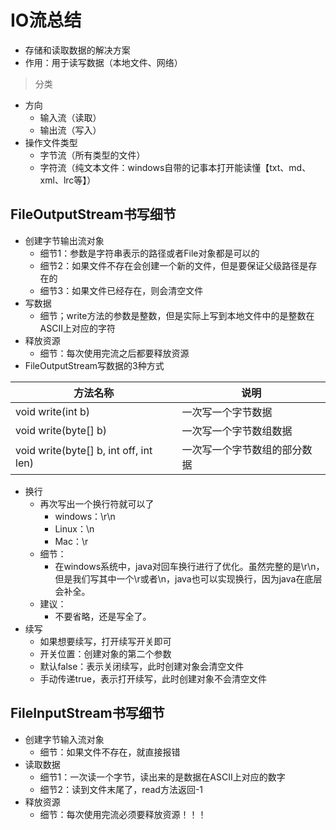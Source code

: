 # IO流总结
- 存储和读取数据的解决方案
- 作用：用于读写数据（本地文件、网络）
> 分类

- 方向
  - 输入流（读取）
  - 输出流（写入）
- 操作文件类型
  - 字节流（所有类型的文件）
  - 字符流（纯文本文件：windows自带的记事本打开能读懂【txt、md、xml、lrc等】）
  
## FileOutputStream书写细节
- 创建字节输出流对象
  - 细节1：参数是字符串表示的路径或者File对象都是可以的
  - 细节2：如果文件不存在会创建一个新的文件，但是要保证父级路径是存在的
  - 细节3：如果文件已经存在，则会清空文件
- 写数据
  - 细节；write方法的参数是整数，但是实际上写到本地文件中的是整数在ASCII上对应的字符
- 释放资源
  - 细节：每次使用完流之后都要释放资源
- FileOutputStream写数据的3种方式

| 方法名称                               | 说明                         |
| -------------------------------------- | ---------------------------- |
| void write(int b)                      | 一次写一个字节数据           |
| void write(byte[] b)                   | 一次写一个字节数组数据       |
| void write(byte[] b, int off, int len) | 一次写一个字节数组的部分数据 |

- 换行
  - 再次写出一个换行符就可以了
    - windows：\r\n
    - Linux：\n
    - Mac：\r
  - 细节：
    - 在windows系统中，java对回车换行进行了优化。虽然完整的是\r\n，但是我们写其中一个\r或者\n，java也可以实现换行，因为java在底层会补全。
  - 建议：
    - 不要省略，还是写全了。
- 续写
  - 如果想要续写，打开续写开关即可
  - 开关位置：创建对象的第二个参数
  - 默认false：表示关闭续写，此时创建对象会清空文件
  - 手动传递true，表示打开续写，此时创建对象不会清空文件

## FileInputStream书写细节
- 创建字节输入流对象
  - 细节：如果文件不存在，就直接报错
- 读取数据
  - 细节1：一次读一个字节，读出来的是数据在ASCII上对应的数字
  - 细节2：读到文件末尾了，read方法返回-1
- 释放资源
  - 细节：每次使用完流必须要释放资源！！！
